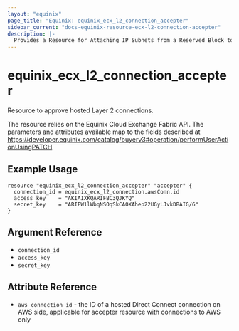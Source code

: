 ```yaml
---
layout: "equinix"
page_title: "Equinix: equinix_ecx_l2_connection_accepter"
sidebar_current: "docs-equinix-resource-ecx-l2-connection-accepter"
description: |-
  Provides a Resource for Attaching IP Subnets from a Reserved Block to a Device
---
```


# equinix\_ecx\_l2\_connection\_accepter

Resource to approve hosted Layer 2 connections.

The resource relies on the Equinix Cloud Exchange Fabric API. The parameters and
attributes available map to the fields described at
<https://developer.equinix.com/catalog/buyerv3#operation/performUserActionUsingPATCH>

## Example Usage

```hcl
resource "equinix_ecx_l2_connection_accepter" "accepter" {
  connection_id = equinix_ecx_l2_connection.awsConn.id
  access_key    = "AKIAIXKQARIFBC3QJKYQ"
  secret_key    = "ARIFW1lWbqNSOqSkCAOXAhep22UGyLJvkDBAIG/6"
}
```

## Argument Reference

* `connection_id`
* `access_key`
* `secret_key`

## Attribute Reference

* `aws_connection_id` - the ID of a hosted Direct Connect connection on AWS side,
applicable for accepter resource with connections to AWS only

